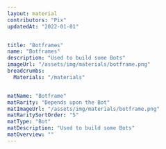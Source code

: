 ```yaml
---
layout: material
contributors: "Pix"
updatedAt: "2022-01-01"


title: "Botframes"
name: "Botframes"
description: "Used to build some Bots"
imageUrl: "/assets/img/materials/botframe.png"
breadcrumbs:
  Materials: "/materials"


matName: "Botframe"
matRarity: "Depends upon the Bot"
matImageUrl: "/assets/img/materials/botframe.png"
matRaritySortOrder: "5"
matType: "Bot"
matDescription: "Used to build some Bots"
matOverview: ""
---
```



